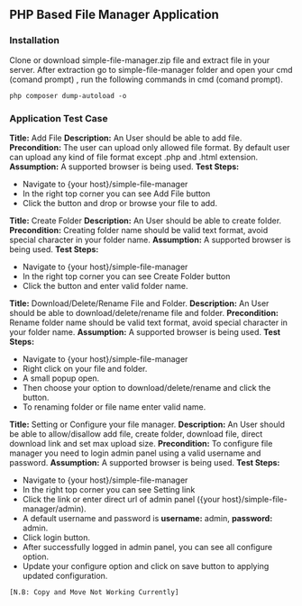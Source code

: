 ## PHP Based File Manager Application
### Installation
Clone or download simple-file-manager.zip file and extract file in your server.
After extraction go to simple-file-manager folder and open your cmd (comand prompt) , run the following commands in cmd (comand prompt). 
    
    php composer dump-autoload -o
    
### Application Test Case
**Title:** Add File
**Description:** An User should be able to add file.
**Precondition:** The user can upload only allowed file format. By default user can upload any kind of file format except .php and .html extension.
**Assumption:** A supported browser is being used.
**Test Steps:**
- Navigate to {your host}/simple-file-manager
- In the right top corner you can see Add File button
- Click the button and drop or browse your file to add.

**Title:** Create Folder
**Description:** An User should be able to create folder.
**Precondition:** Creating folder name should be valid text format, avoid special character in your folder name.
**Assumption:** A supported browser is being used.
**Test Steps:**
- Navigate to {your host}/simple-file-manager
- In the right top corner you can see Create Folder button
- Click the button and enter valid folder name.

**Title:** Download/Delete/Rename File and Folder.
**Description:** An User should be able to download/delete/rename file and folder.
**Precondition:** Rename folder name should be valid text format, avoid special character in your folder name.
**Assumption:** A supported browser is being used.
**Test Steps:**
- Navigate to {your host}/simple-file-manager
- Right click on your file and folder.
- A small popup open. 
- Then choose your option to download/delete/rename and click the button.
- To renaming folder or file name enter valid name.

**Title:** Setting or Configure your file manager.
**Description:** An User should be able to allow/disallow add file, create folder, download file, direct download link and set max upload size.
**Precondition:** To configure file manager you need to login admin panel using a valid username and password.
**Assumption:** A supported browser is being used.
**Test Steps:**
-  Navigate to {your host}/simple-file-manager
- In the right top corner you can see Setting link
- Click the link or enter direct url of admin panel ({your host}/simple-file-manager/admin).
- A default username and password is **username:** admin, **password:** admin.
- Click login button.
- After successfully logged in admin panel, you can see all configure option.
- Update your configure option and click on save button to applying updated configuration.

`[N.B: Copy and Move Not Working Currently]`


